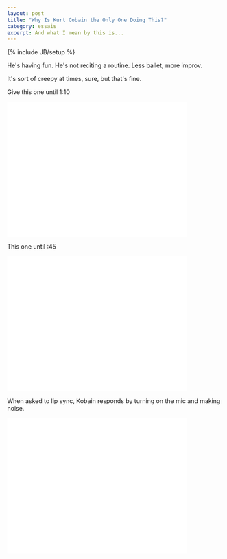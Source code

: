 ```yaml
---
layout: post
title: "Why Is Kurt Cobain the Only One Doing This?"
category: essais
excerpt: And what I mean by this is...
---
```

{% include JB/setup %}

He's having fun. He's not reciting a routine. Less ballet, more improv. 

It's sort of creepy at times, sure, but that's fine. 

Give this one until 1:10

<iframe width="420" height="315" src="//www.youtube.com/embed/81dMqkWL7jQ" frameborder="0"> </iframe>  

This one until :45  

<iframe width="420" height="315" src="//www.youtube.com/embed/VZ71U7Jo2vQ" frameborder="0"> </iframe>  

When asked to lip sync, Kobain responds by turning on the mic and making noise.  

<iframe width="420" height="315" src="//www.youtube.com/embed/dLT-I_OsjNw" frameborder="0"> </iframe>


